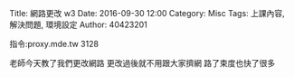 Title: 網路更改 w3
Date: 2016-09-30 12:00
Category: Misc
Tags: 上課內容, 解決問題, 環境設定
Author: 40423201

指令:proxy.mde.tw 3128

老師今天教了我們更改網路
更改過後就不用跟大家擠網
路了束度也快了很多